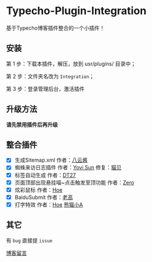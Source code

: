 # Typecho-Plugin-Integration

基于Typecho博客插件整合的一个小插件！

## 安装

第 1 步：下载本插件，解压，放到 usr/plugins/ 目录中；

第 2 步：文件夹名改为 `Integration`；

第 3 步：登录管理后台，激活插件

## 升级方法

**请先禁用插件后再升级**

## 整合插件

* [x] 生成Sitemap.xml 作者：[八云酱](https://www.bayun.org)
* [x] 蜘蛛来访日志插件 作者：[Yovi Sun](http://www.yovisun.com) 修复：[猫贝](https://www.catbei.com)
* [x] 标签自动生成 作者：[DT27](https://dt27.org)
* [x] 页面顶部出现悬挂喵~点击触发至顶功能 作者：[Zero](https://mikuac.com)
* [x] 炫彩鼠标 作者：[Hoe](http://www.hoehub.com)
* [x] BaiduSubmit 作者：[老高](http://blog.phpgao.com/typecho_plugin_baidusubmit.html)
* [x] 打字特效 作者：[Hoe](http://www.hoehub.com) [熊猫小A](https://blog.imalan.cn)

## 其它

有 `bug` 直接提 `issue`

[博客留言](https://blog.starskim.cn/guestbook.html)
